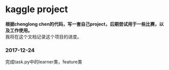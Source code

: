 # kaggle project
**根据chenglong chen的代码，写一套自己project，后期尝试用于一些比赛，以及工作使用。**  
我将在这个文档记录这个项目的进度。
### 2017-12-24  
完成task.py中的learner类，feature类
